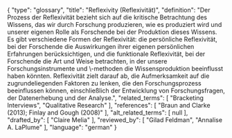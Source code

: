 {
    "type": "glossary",
    "title": "Reflexivity (Reflexivität)",
    "definition": "Der Prozess der Reflexivität bezieht sich auf die kritische Betrachtung des Wissens, das wir durch Forschung produzieren, wie es produziert wird und unserer eigenen Rolle als Forschende bei der Produktion dieses Wissens. Es gibt verschiedene Formen der Reflexivität: die persönliche Reflexivität, bei der Forschende die Auswirkungen ihrer eigenen persönlichen Erfahrungen berücksichtigen, und die funktionale Reflexivität, bei der Forschende die Art und Weise betrachten, in der unsere Forschungsinstrumente und \\-methoden die Wissensproduktion beeinflusst haben könnten. Reflexivität zielt darauf ab, die Aufmerksamkeit auf die zugrundeliegenden Faktoren zu lenken, die den Forschungsprozess beeinflussen können, einschließlich der Entwicklung von Forschungsfragen, der Datenerhebung und der Analyse.",
    "related_terms": [
        "Bracketing Interviews",
        "Qualitative Research"
    ],
    "references": [
        "Braun and Clarke (2013); Finlay and Gough (2008)"
    ],
    "alt_related_terms": [
        null
    ],
    "drafted_by": [
        "Claire Melia"
    ],
    "reviewed_by": [
        "Gilad Feldman",
        "Annalise A. LaPlume"
    ],
    "language": "german"
}